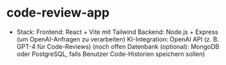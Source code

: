 # code-review-app
- Stack:
    Frontend: React + Vite mit Tailwind
    Backend: Node.js + Express (um OpenAI-Anfragen zu verarbeiten)
    KI-Integration: OpenAI API (z. B. GPT-4 für Code-Reviews)
   (noch offen Datenbank (optional): MongoDB oder PostgreSQL, falls Benutzer Code-Historien speichern sollen)
